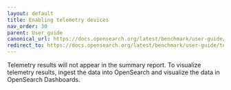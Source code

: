 ```yaml
---
layout: default
title: Enabling telemetry devices
nav_order: 30
parent: User guide
canonical_url: https://docs.opensearch.org/latest/benchmark/user-guide/telemetry/
redirect_to: https://docs.opensearch.org/latest/benchmark/user-guide/telemetry/
---
```


Telemetry results will not appear in the summary report. To visualize telemetry results, ingest the data into OpenSearch and visualize the data in OpenSearch Dashboards. 